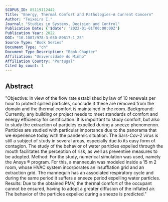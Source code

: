 ```yaml
---
SCOPUS_ID: 85119112442
Title: "Energy, Thermal Comfort and Pathologies—A Current Concern"
Author: "Teixeira I."
Journal: "Studies in Systems, Decision and Control"
Publication Date: {'$date': '2022-01-01T00:00:00Z'}
Publication Year: 2022
DOI: "10.1007/978-3-030-89617-1_25"
Source Type: "Book Series"
Document Type: "ch"
Document Type Description: "Book Chapter"
Affiliation: "Universidade do Minho"
Affiliation Country: "Portugal"
Cited by count: 1
---
```


## Abstract
"Objective: In view of the flow rate established by law of 10 renewals per hour to protect spilled particles, conclude if these are removed from the domain and the thermal comfort is maintained in the room. Background: Currently, any building or project needs to meet standards of comfort and energy efficiency for certification. It is important to study comfort, but also to study the extraction of particles expelled during a sneeze phenomenon. Particles are studied with particular importance due to the panorama that we experience today with the pandemic situation. The Sars-Cov-2 virus is still a subject of study in several areas, especially due to its easy form of contagion. The study of the behavior of water particles expelled through the mouth facilitates the perception of risk, as well as preventive measures to be adopted. Method: For the study, numerical simulation was used, namely the Ansys ® program. For this, a mannequin was modeled inside a 15 m 2 room, whose HVAC system incorporates an insufflation grid and an extraction grid. The mannequin has an associated respiratory cycle and during the same period it suffers a sneeze period expelling water particles. Results: Due to the obtained PMV, the thermal comfort of the occupant cannot be ensured, having to adopt a greater diffusion of the inflated air. The behavior of the particles expelled during a sneeze is predicted."
